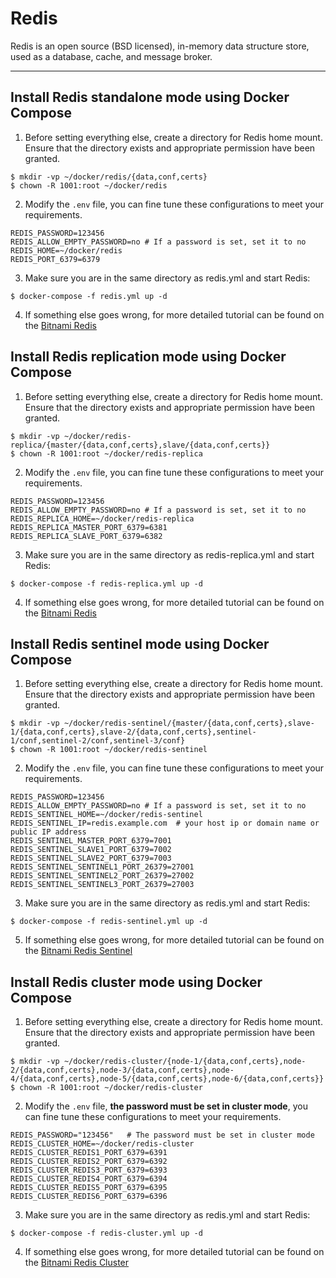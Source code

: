# Redis

Redis is an open source (BSD licensed), in-memory data structure store, used as a database, cache, and message broker.

---

## Install Redis standalone mode using Docker Compose

1. Before setting everything else, create a directory for Redis home mount. Ensure that the directory exists and
   appropriate permission have been granted.

```shell
$ mkdir -vp ~/docker/redis/{data,conf,certs}
$ chown -R 1001:root ~/docker/redis
``` 

2. Modify the `.env` file, you can fine tune these configurations to meet your requirements.

```properties 
REDIS_PASSWORD=123456
REDIS_ALLOW_EMPTY_PASSWORD=no # If a password is set, set it to no
REDIS_HOME=~/docker/redis
REDIS_PORT_6379=6379
```

3. Make sure you are in the same directory as redis.yml and start Redis:

```shell 
$ docker-compose -f redis.yml up -d
```

4. If something else goes wrong, for more detailed tutorial can be found on
   the [Bitnami Redis](https://hub.docker.com/r/bitnami/redis)

## Install Redis replication mode using Docker Compose

1. Before setting everything else, create a directory for Redis home mount. Ensure that the directory exists and
   appropriate permission have been granted.

```shell
$ mkdir -vp ~/docker/redis-replica/{master/{data,conf,certs},slave/{data,conf,certs}}
$ chown -R 1001:root ~/docker/redis-replica
``` 

2. Modify the `.env` file, you can fine tune these configurations to meet your requirements.

```properties 
REDIS_PASSWORD=123456
REDIS_ALLOW_EMPTY_PASSWORD=no # If a password is set, set it to no
REDIS_REPLICA_HOME=~/docker/redis-replica
REDIS_REPLICA_MASTER_PORT_6379=6381
REDIS_REPLICA_SLAVE_PORT_6379=6382
```

3. Make sure you are in the same directory as redis-replica.yml and start Redis:

```shell 
$ docker-compose -f redis-replica.yml up -d
```

4. If something else goes wrong, for more detailed tutorial can be found on
   the [Bitnami Redis](https://hub.docker.com/r/bitnami/redis)

## Install Redis sentinel mode using Docker Compose

1. Before setting everything else, create a directory for Redis home mount. Ensure that the directory exists and
   appropriate permission have been granted.

```shell
$ mkdir -vp ~/docker/redis-sentinel/{master/{data,conf,certs},slave-1/{data,conf,certs},slave-2/{data,conf,certs},sentinel-1/conf,sentinel-2/conf,sentinel-3/conf}
$ chown -R 1001:root ~/docker/redis-sentinel
``` 

2. Modify the `.env` file, you can fine tune these configurations to meet your requirements.

```properties 
REDIS_PASSWORD=123456
REDIS_ALLOW_EMPTY_PASSWORD=no # If a password is set, set it to no
REDIS_SENTINEL_HOME=~/docker/redis-sentinel
REDIS_SENTINEL_IP=redis.example.com  # your host ip or domain name or public IP address
REDIS_SENTINEL_MASTER_PORT_6379=7001
REDIS_SENTINEL_SLAVE1_PORT_6379=7002
REDIS_SENTINEL_SLAVE2_PORT_6379=7003
REDIS_SENTINEL_SENTINEL1_PORT_26379=27001
REDIS_SENTINEL_SENTINEL2_PORT_26379=27002
REDIS_SENTINEL_SENTINEL3_PORT_26379=27003
```

3. Make sure you are in the same directory as redis.yml and start Redis:

```shell 
$ docker-compose -f redis-sentinel.yml up -d
```

5. If something else goes wrong, for more detailed tutorial can be found on
   the [Bitnami Redis Sentinel](https://hub.docker.com/r/bitnami/redis-sentinel)

## Install Redis cluster mode using Docker Compose

1. Before setting everything else, create a directory for Redis home mount. Ensure that the directory exists and
   appropriate permission have been granted.

```shell
$ mkdir -vp ~/docker/redis-cluster/{node-1/{data,conf,certs},node-2/{data,conf,certs},node-3/{data,conf,certs},node-4/{data,conf,certs},node-5/{data,conf,certs},node-6/{data,conf,certs}}
$ chown -R 1001:root ~/docker/redis-cluster
``` 

2. Modify the `.env` file, **the password must be set in cluster mode**, you can fine tune these configurations to meet
   your requirements.

```properties 
REDIS_PASSWORD="123456"   # The password must be set in cluster mode
REDIS_CLUSTER_HOME=~/docker/redis-cluster
REDIS_CLUSTER_REDIS1_PORT_6379=6391
REDIS_CLUSTER_REDIS2_PORT_6379=6392
REDIS_CLUSTER_REDIS3_PORT_6379=6393
REDIS_CLUSTER_REDIS4_PORT_6379=6394
REDIS_CLUSTER_REDIS5_PORT_6379=6395
REDIS_CLUSTER_REDIS6_PORT_6379=6396
```

3. Make sure you are in the same directory as redis.yml and start Redis:

```shell 
$ docker-compose -f redis-cluster.yml up -d
```

4. If something else goes wrong, for more detailed tutorial can be found on
   the [Bitnami Redis Cluster](https://hub.docker.com/r/bitnami/redis-cluster)